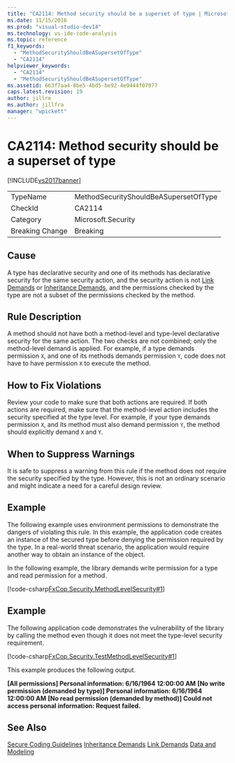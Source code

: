 ```yaml
---
title: "CA2114: Method security should be a superset of type | Microsoft Docs"
ms.date: 11/15/2016
ms.prod: "visual-studio-dev14"
ms.technology: vs-ide-code-analysis
ms.topic: reference
f1_keywords:
  - "MethodSecurityShouldBeASupersetOfType"
  - "CA2114"
helpviewer_keywords:
  - "CA2114"
  - "MethodSecurityShouldBeASupersetOfType"
ms.assetid: 663f7aa4-8be5-4bd5-be92-4e9444f07077
caps.latest.revision: 19
author: jillre
ms.author: jillfra
manager: "wpickett"
---
```

# CA2114: Method security should be a superset of type
[!INCLUDE[vs2017banner](../includes/vs2017banner.md)]

|||
|-|-|
|TypeName|MethodSecurityShouldBeASupersetOfType|
|CheckId|CA2114|
|Category|Microsoft.Security|
|Breaking Change|Breaking|

## Cause
 A type has declarative security and one of its methods has declarative security for the same security action, and the security action is not [Link Demands](https://msdn.microsoft.com/library/a33fd5f9-2de9-4653-a4f0-d9df25082c4d) or [Inheritance Demands](https://msdn.microsoft.com/28b9adbb-8f08-4f10-b856-dbf59eb932d9), and the permissions checked by the type are not a subset of the permissions checked by the method.

## Rule Description
 A method should not have both a method-level and type-level declarative security for the same action. The two checks are not combined; only the method-level demand is applied. For example, if a type demands permission `X`, and one of its methods demands permission `Y`, code does not have to have permission `X` to execute the method.

## How to Fix Violations
 Review your code to make sure that both actions are required. If both actions are required, make sure that the method-level action includes the security specified at the type level. For example, if your type demands permission `X`, and its method must also demand permission `Y`, the method should explicitly demand `X` and `Y`.

## When to Suppress Warnings
 It is safe to suppress a warning from this rule if the method does not require the security specified by the type. However, this is not an ordinary scenario and might indicate a need for a careful design review.

## Example
 The following example uses environment permissions to demonstrate the dangers of violating this rule. In this example, the application code creates an instance of the secured type before denying the permission required by the type. In a real-world threat scenario, the application would require another way to obtain an instance of the object.

 In the following example, the library demands write permission for a type and read permission for a method.

 [!code-csharp[FxCop.Security.MethodLevelSecurity#1](../snippets/csharp/VS_Snippets_CodeAnalysis/FxCop.Security.MethodLevelSecurity/cs/FxCop.Security.MethodLevelSecurity.cs#1)]

## Example
 The following application code demonstrates the vulnerability of the library by calling the method even though it does not meet the type-level security requirement.

 [!code-csharp[FxCop.Security.TestMethodLevelSecurity#1](../snippets/csharp/VS_Snippets_CodeAnalysis/FxCop.Security.TestMethodLevelSecurity/cs/FxCop.Security.TestMethodLevelSecurity.cs#1)]

 This example produces the following output.

 **[All permissions] Personal information: 6/16/1964 12:00:00 AM**
**[No write permission (demanded by type)] Personal information: 6/16/1964 12:00:00 AM**
**[No read permission (demanded by method)] Could not access personal information: Request failed.**
## See Also
 [Secure Coding Guidelines](https://msdn.microsoft.com/library/4f882d94-262b-4494-b0a6-ba9ba1f5f177)
 [Inheritance Demands](https://msdn.microsoft.com/28b9adbb-8f08-4f10-b856-dbf59eb932d9)
 [Link Demands](https://msdn.microsoft.com/library/a33fd5f9-2de9-4653-a4f0-d9df25082c4d)
 [Data and Modeling](https://msdn.microsoft.com/library/8c37635d-e2c1-4b64-a258-61d9e87405e6)
